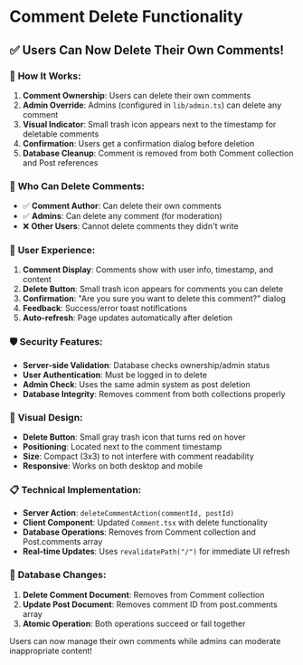 # Comment Delete Functionality

## ✅ **Users Can Now Delete Their Own Comments!**

### 🔧 **How It Works:**

1. **Comment Ownership**: Users can delete their own comments
2. **Admin Override**: Admins (configured in `lib/admin.ts`) can delete any comment
3. **Visual Indicator**: Small trash icon appears next to the timestamp for deletable comments
4. **Confirmation**: Users get a confirmation dialog before deletion
5. **Database Cleanup**: Comment is removed from both Comment collection and Post references

### 🎯 **Who Can Delete Comments:**

- ✅ **Comment Author**: Can delete their own comments
- ✅ **Admins**: Can delete any comment (for moderation)
- ❌ **Other Users**: Cannot delete comments they didn't write

### 🚀 **User Experience:**

1. **Comment Display**: Comments show with user info, timestamp, and content
2. **Delete Button**: Small trash icon appears for comments you can delete
3. **Confirmation**: "Are you sure you want to delete this comment?" dialog
4. **Feedback**: Success/error toast notifications
5. **Auto-refresh**: Page updates automatically after deletion

### 🛡️ **Security Features:**

- **Server-side Validation**: Database checks ownership/admin status
- **User Authentication**: Must be logged in to delete
- **Admin Check**: Uses the same admin system as post deletion
- **Database Integrity**: Removes comment from both collections properly

### 🎨 **Visual Design:**

- **Delete Button**: Small gray trash icon that turns red on hover
- **Positioning**: Located next to the comment timestamp
- **Size**: Compact (3x3) to not interfere with comment readability
- **Responsive**: Works on both desktop and mobile

### 📋 **Technical Implementation:**

- **Server Action**: `deleteCommentAction(commentId, postId)`
- **Client Component**: Updated `Comment.tsx` with delete functionality
- **Database Operations**: Removes from Comment collection and Post.comments array
- **Real-time Updates**: Uses `revalidatePath("/")` for immediate UI refresh

### 🔄 **Database Changes:**

1. **Delete Comment Document**: Removes from Comment collection
2. **Update Post Document**: Removes comment ID from post.comments array
3. **Atomic Operation**: Both operations succeed or fail together

Users can now manage their own comments while admins can moderate inappropriate content!
